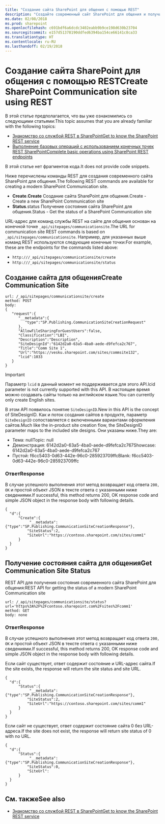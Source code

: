 ```yaml
---
title: "Создание сайта SharePoint для общения с помощью REST"
description: "Создайте современный сайт SharePoint для общения и получите его состояние, используя интерфейс REST."
ms.date: 02/08/2018
ms.prod: sharepoint
ms.openlocfilehash: c691bdf6a6dcdc3402eabb9b9ce198d630b23704
ms.sourcegitcommit: e157d51378190ddfed6394ba154ce66141c8ca33
ms.translationtype: HT
ms.contentlocale: ru-RU
ms.lasthandoff: 02/19/2018
---
```

# <a name="create-sharepoint-communication-site-using-rest"></a><span data-ttu-id="8354b-103">Создание сайта SharePoint для общения с помощью REST</span><span class="sxs-lookup"><span data-stu-id="8354b-103">Create SharePoint Communication site using REST</span></span>

<span data-ttu-id="8354b-104">В этой статье предполагается, что вы уже ознакомились со следующими статьями:</span><span class="sxs-lookup"><span data-stu-id="8354b-104">This topic assumes that you are already familiar with the following topics:</span></span>

- [<span data-ttu-id="8354b-105">Знакомство со службой REST в SharePoint</span><span class="sxs-lookup"><span data-stu-id="8354b-105">Get to know the SharePoint REST service</span></span>](../sp-add-ins/get-to-know-the-sharepoint-rest-service.md)
- [<span data-ttu-id="8354b-106">Выполнение базовых операций с использованием конечных точек REST SharePoint</span><span class="sxs-lookup"><span data-stu-id="8354b-106">Complete basic operations using SharePoint REST endpoints</span></span>](../sp-add-ins/complete-basic-operations-using-sharepoint-rest-endpoints.md)

<span data-ttu-id="8354b-107">В этой статье нет фрагментов кода.</span><span class="sxs-lookup"><span data-stu-id="8354b-107">It does not provide code snippets.</span></span>

<span data-ttu-id="8354b-108">Ниже перечислены команды REST для создания современного сайта SharePoint для общения.</span><span class="sxs-lookup"><span data-stu-id="8354b-108">The following REST commands are available for creating a modern SharePoint Communication site.</span></span>

- <span data-ttu-id="8354b-109">**Create**.</span><span class="sxs-lookup"><span data-stu-id="8354b-109">**Create**</span></span> <span data-ttu-id="8354b-110">Создание сайта SharePoint для общения.</span><span class="sxs-lookup"><span data-stu-id="8354b-110">Create - Create a new SharePoint Communication site</span></span>
- <span data-ttu-id="8354b-111">**Status**.</span><span class="sxs-lookup"><span data-stu-id="8354b-111">status</span></span> <span data-ttu-id="8354b-112">Получение состояния сайта SharePoint для общения.</span><span class="sxs-lookup"><span data-stu-id="8354b-112">Status - Get the status of a SharePoint Communication site</span></span>

<span data-ttu-id="8354b-113">URL-адрес для команд службы REST на сайте для общения основан на конечной точке `_api/sitepages/communicationsite`.</span><span class="sxs-lookup"><span data-stu-id="8354b-113">The URL for communication site REST commands is based on `_api/sitepages/communicationsite`.</span></span> <span data-ttu-id="8354b-114">Например, для указанных выше команд REST используются следующие конечные точки:</span><span class="sxs-lookup"><span data-stu-id="8354b-114">For example, these are the endpoints for the commands listed above:</span></span>

- `http:///_api/sitepages/communicationsite/create`
- `http:///_api/sitepages/communicationsite/status`

## <a name="create-communication-site"></a><span data-ttu-id="8354b-115">Создание сайта для общения</span><span class="sxs-lookup"><span data-stu-id="8354b-115">Create Communication Site</span></span>

```
url: /_api/sitepages/communicationsite/create
method: POST
body:
{
   "request":{
      "__metadata":{
         "type":"SP.Publishing.CommunicationSiteCreationRequest"
      },
      "AllowFileSharingForGuestUsers":false,
      "Classification":"LBI",
      "Description":"Description",
      "SiteDesignId":"6142d2a0-63a5-4ba0-aede-d9fefca2c767",
      "Title":"Comm Site 1",
      "Url":"https://vesku.sharepoint.com/sites/commsite132",
      "lcid":1033
   }
}
```

> [!IMPORTANT]
> <span data-ttu-id="8354b-116">Параметр `lcid` в данный момент не поддерживается для этого API.</span><span class="sxs-lookup"><span data-stu-id="8354b-116">lcid parameter is not currently supported with this API.</span></span> <span data-ttu-id="8354b-117">В настоящее время можно создавать сайты только на английском языке.</span><span class="sxs-lookup"><span data-stu-id="8354b-117">You can currently only create English sites.</span></span> 

<span data-ttu-id="8354b-118">В этом API появилось понятие `SiteDesignID`.</span><span class="sxs-lookup"><span data-stu-id="8354b-118">New in this API is the concept of SiteDesignID.</span></span> <span data-ttu-id="8354b-119">Как и поток создания сайтов в продукте, параметр `SiteDesignID` сопоставляется с включенными вариантами оформления сайтов.</span><span class="sxs-lookup"><span data-stu-id="8354b-119">Much like the in-product site creation flow, the SiteDesignID parameter maps to the included site designs.</span></span> <span data-ttu-id="8354b-120">Они указаны ниже.</span><span class="sxs-lookup"><span data-stu-id="8354b-120">They are:</span></span>

- <span data-ttu-id="8354b-121">Тема: null</span><span class="sxs-lookup"><span data-stu-id="8354b-121">Topic: null</span></span>
- <span data-ttu-id="8354b-122">Демонстрация: 6142d2a0-63a5-4ba0-aede-d9fefca2c767</span><span class="sxs-lookup"><span data-stu-id="8354b-122">Showcase: 6142d2a0-63a5-4ba0-aede-d9fefca2c767</span></span>
- <span data-ttu-id="8354b-123">Пустой: f6cc5403-0d63-442e-96c0-285923709ffc</span><span class="sxs-lookup"><span data-stu-id="8354b-123">Blank: f6cc5403-0d63-442e-96c0-285923709ffc</span></span>

### <a name="response"></a><span data-ttu-id="8354b-124">Ответ</span><span class="sxs-lookup"><span data-stu-id="8354b-124">Response</span></span>

<span data-ttu-id="8354b-125">В случае успешного выполнения этот метод возвращает код ответа `200, OK` и простой объект JSON в тексте ответа с указанными ниже сведениями.</span><span class="sxs-lookup"><span data-stu-id="8354b-125">If successful, this method returns 200, OK response code and simple JSON object in the response body with following details.</span></span>

```
{
  "d":{
      "Create":{
           "__metadata":{"type":"SP.Publishing.CommunicationSiteCreationResponse"},
          "SiteStatus":2,
          "SiteUrl":"https://contoso.sharepoint.com/sites/comm1"
      }
  }
}
```


## <a name="get-communication-site-status"></a><span data-ttu-id="8354b-126">Получение состояния сайта для общения</span><span class="sxs-lookup"><span data-stu-id="8354b-126">Get Communication Site Status</span></span>

<span data-ttu-id="8354b-127">REST API для получения состояния современного сайта SharePoint для общения:</span><span class="sxs-lookup"><span data-stu-id="8354b-127">REST API for getting the status of a modern SharePoint Communication site</span></span>

```
url: /_api/sitepages/communicationsite/status?url='https%3A%2F%2Fcontoso.sharepoint.com%2Fsites%2Fcomm1'
method: GET
body: none
```

### <a name="response"></a><span data-ttu-id="8354b-128">Ответ</span><span class="sxs-lookup"><span data-stu-id="8354b-128">Response</span></span>

<span data-ttu-id="8354b-129">В случае успешного выполнения этот метод возвращает код ответа `200, OK` и простой объект JSON в тексте ответа с указанными ниже сведениями.</span><span class="sxs-lookup"><span data-stu-id="8354b-129">If successful, this method returns 200, OK response code and simple JSON object in the response body with following details.</span></span>
 
<span data-ttu-id="8354b-130">Если сайт существует, ответ содержит состояние и URL-адрес сайта.</span><span class="sxs-lookup"><span data-stu-id="8354b-130">If the site exists, the response will return the site status and site URL.</span></span>

```
{
  "d":{
      "Status":{
           "__metadata":{"type":"SP.Publishing.CommunicationSiteCreationResponse"},
          "SiteStatus":2,
          "SiteUrl":"https://contoso.sharepoint.com/sites/comm1"
      }
  }
}
```

<span data-ttu-id="8354b-131">Если сайт не существует, ответ содержит состояние сайта 0 без URL-адреса.</span><span class="sxs-lookup"><span data-stu-id="8354b-131">If the site does not exist, the response will return site status of 0 with no URL.</span></span>

```
{
  "d":{
      "Status":{
           "__metadata":{"type":"SP.Publishing.CommunicationSiteCreationResponse"},
          "SiteStatus":0,
          "SiteUrl":
      }
  }
}
```

## <a name="see-also"></a><span data-ttu-id="8354b-132">См. также</span><span class="sxs-lookup"><span data-stu-id="8354b-132">See also</span></span>

- [<span data-ttu-id="8354b-133">Знакомство со службой REST в SharePoint</span><span class="sxs-lookup"><span data-stu-id="8354b-133">Get to know the SharePoint REST service</span></span>](../sp-add-ins/get-to-know-the-sharepoint-rest-service.md)